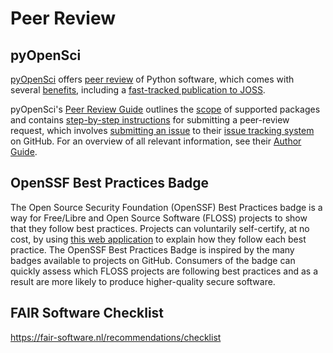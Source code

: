 # Peer Review

## pyOpenSci

[pyOpenSci](https://www.pyopensci.org/) offers
[peer review](https://www.pyopensci.org/about-peer-review/index.html) of Python software,
which comes with several [benefits](https://www.pyopensci.org/software-peer-review/about/benefits.html),
including a [fast-tracked publication to JOSS](https://www.pyopensci.org/software-peer-review/partners/joss.html).

pyOpenSci's [Peer Review Guide](https://www.pyopensci.org/software-peer-review/index.html)
outlines the [scope](https://www.pyopensci.org/software-peer-review/about/package-scope.html)
of supported packages and contains
[step-by-step instructions](https://www.pyopensci.org/software-peer-review/our-process/review-timeline.html)
for submitting a peer-review request,
which involves [submitting an issue](https://github.com/pyOpenSci/software-submission/issues/new/choose)
to their [issue tracking system](https://github.com/pyOpenSci/software-submission/issues) on GitHub.
For an overview of all relevant information,
see their [Author Guide](https://www.pyopensci.org/software-peer-review/how-to/author-guide.html).


## OpenSSF Best Practices Badge

The Open Source Security Foundation (OpenSSF) Best Practices badge is
a way for Free/Libre and Open Source Software (FLOSS) projects to show that they follow best practices.
Projects can voluntarily self-certify, at no cost, by using [this web application](https://www.bestpractices.dev) 
to explain how they follow each best practice. 
The OpenSSF Best Practices Badge is inspired by the many badges available to projects on GitHub. 
Consumers of the badge can quickly assess which FLOSS projects are following best practices 
and as a result are more likely to produce higher-quality secure software.

## FAIR Software Checklist
https://fair-software.nl/recommendations/checklist